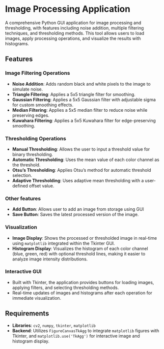 # Image Processing Application

A comprehensive Python GUI application for image processing and thresholding, with features including noise addition, multiple filtering techniques, and thresholding methods. This tool allows users to load images, apply processing operations, and visualize the results with histograms.

## Features

### Image Filtering Operations
- **Noise Addition**: Adds random black and white pixels to the image to simulate noise.
- **Triangle Filtering**: Applies a 5x5 triangle filter for smoothing.
- **Gaussian Filtering**: Applies a 5x5 Gaussian filter with adjustable sigma for custom smoothing effects.
- **Median Filtering**: Applies a 5x5 median filter to reduce noise while preserving edges.
- **Kuwahara Filtering**: Applies a 5x5 Kuwahara filter for edge-preserving smoothing.

### Thresholding Operations
- **Manual Thresholding**: Allows the user to input a threshold value for binary thresholding.
- **Automatic Thresholding**: Uses the mean value of each color channel as the threshold.
- **Otsu’s Thresholding**: Applies Otsu’s method for automatic threshold selection.
- **Adaptive Thresholding**: Uses adaptive mean thresholding with a user-defined offset value.

### Other features
- **Add Button**: Allows user to add an image from storage using GUI
- **Save Button**: Saves the latest processed version of the image.

### Visualization

- **Image Display**: Shows the processed or thresholded image in real-time using `matplotlib` integrated within the Tkinter GUI.
- **Histogram Display**: Visualizes the histogram of each color channel (blue, green, red) with optional threshold lines, making it easier to analyze image intensity distributions.

### Interactive GUI

- Built with Tkinter, the application provides buttons for loading images, applying filters, and selecting thresholding methods.
- Real-time updates of images and histograms after each operation for immediate visualization.

## Requirements

- **Libraries**: `cv2`, `numpy`, `tkinter`, `matplotlib`
- **Backend**: Utilizes `FigureCanvasTkAgg` to integrate `matplotlib` figures with Tkinter, and `matplotlib.use('TkAgg')` for interactive image and histogram display.
